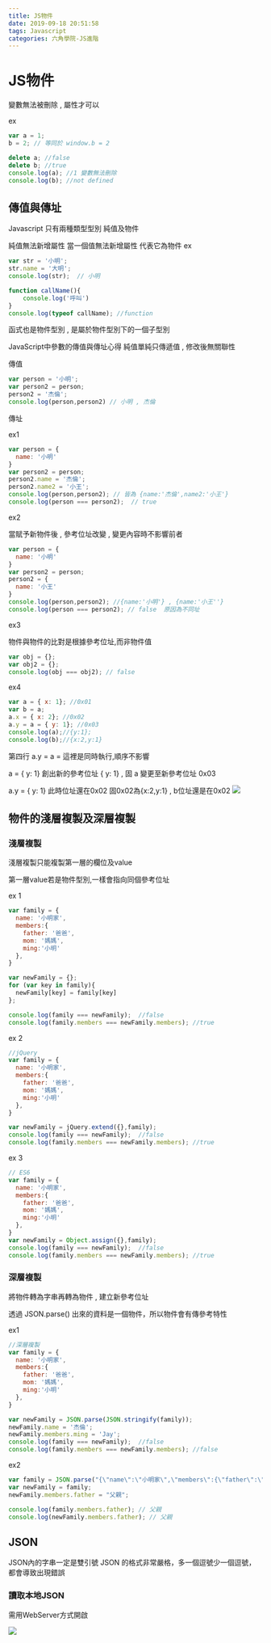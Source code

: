```yaml
---
title: JS物件
date: 2019-09-18 20:51:58
tags: Javascript
categories: 六角學院-JS進階
---
```

# JS物件


變數無法被刪除 , 屬性才可以

ex
```js
var a = 1;
b = 2; // 等同於 window.b = 2

delete a; //false
delete b; //true
console.log(a); //1 變數無法刪除
console.log(b); //not defined
```
<!-- more -->
## 傳值與傳址
Javascript 只有兩種類型型別  純值及物件

純值無法新增屬性
當一個值無法新增屬性 代表它為物件
ex
```js
var str = '小明';
str.name = '大明';
console.log(str);  // 小明

function callName(){
    console.log('呼叫')
}
console.log(typeof callName); //function
```
函式也是物件型別 , 是屬於物件型別下的一個子型別

JavaScript中參數的傳值與傳址心得
純值單純只傳遞值 , 修改後無關聯性

傳值
```js
var person = '小明';
var person2 = person;
person2 = '杰倫';
console.log(person,person2) // 小明 , 杰倫
```

傳址

ex1
```js
var person = {
  name: '小明'
}
var person2 = person;
person2.name = '杰倫';
person2.name2 = '小王';
console.log(person,person2); // 皆為 {name:'杰倫',name2:'小王'}
console.log(person === person2);  // true
```

ex2

當賦予新物件後 , 參考位址改變 , 變更內容時不影響前者
```js
var person = {
  name: '小明'
}
var person2 = person;
person2 = {
  name: '小王'
}
console.log(person,person2); //{name:'小明'} , {name:'小王''}
console.log(person === person2); // false  原因為不同址
```

ex3

物件與物件的比對是根據參考位址,而非物件值
```js
var obj = {};
var obj2 = {};
console.log(obj === obj2); // false
```

ex4
```js
var a = { x: 1}; //0x01
var b = a;
a.x = { x: 2}; //0x02
a.y = a = { y: 1}; //0x03
console.log(a);//{y:1};
console.log(b);//{x:2,y:1}
```
第四行 a.y = a = 這裡是同時執行,順序不影響

a = { y: 1} 創出新的參考位址 { y: 1} , 固 a 變更至新參考位址 0x03

a.y = { y: 1} 此時位址還在0x02  固0x02為{x:2,y:1}  , b位址還是在0x02
![](/images/byreference.jpg)

## 物件的淺層複製及深層複製

### 淺層複製
淺層複製只能複製第一層的欄位及value

第一層value若是物件型別,一樣會指向同個參考位址

ex 1
```js
var family = {
  name: '小明家',
  members:{
    father: '爸爸',
    mom: '媽媽',
    ming:'小明'
  },
}

var newFamily = {};
for (var key in family){
  newFamily[key] = family[key]
};

console.log(family === newFamily);  //false
console.log(family.members === newFamily.members); //true
```

ex 2
```js
//jQuery
var family = {
  name: '小明家',
  members:{
    father: '爸爸',
    mom: '媽媽',
    ming:'小明'
  },
}

var newFamily = jQuery.extend({},family);
console.log(family === newFamily);  //false
console.log(family.members === newFamily.members); //true
```

ex 3
```js
// ES6
var family = {
  name: '小明家',
  members:{
    father: '爸爸',
    mom: '媽媽',
    ming:'小明'
  },
}
var newFamily = Object.assign({},family);
console.log(family === newFamily);  //false
console.log(family.members === newFamily.members); //true
```

### 深層複製
將物件轉為字串再轉為物件 , 建立新參考位址

透過 JSON.parse() 出來的資料是一個物件，所以物件會有傳參考特性

ex1
```js
//深層複製
var family = {
  name: '小明家',
  members:{
    father: '爸爸',
    mom: '媽媽',
    ming:'小明'
  },
}

var newFamily = JSON.parse(JSON.stringify(family));
newFamily.name = '杰倫';
newFamily.members.ming = 'Jay';
console.log(family === newFamily);  //false
console.log(family.members === newFamily.members); //false
```
ex2
```js
var family = JSON.parse("{\"name\":\"小明家\",\"members\":{\"father\":\"爸爸\",\"mom\":\"媽媽\",\"ming\":\"小明\"}}");
var newFamily = family;
newFamily.members.father = "父親";

console.log(family.members.father); // 父親
console.log(newFamily.members.father); // 父親
```

## JSON
JSON內的字串一定是雙引號
JSON 的格式非常嚴格，多一個逗號少一個逗號，都會導致出現錯誤

### 讀取本地JSON
需用WebServer方式開啟

![](/images/load-JSON.jpg)
